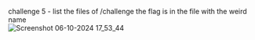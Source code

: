 challenge 5 - list the files of /challenge the flag is in the file with the weird name \
![Screenshot 06-10-2024 17_53_44](https://github.com/user-attachments/assets/4aa0e5b7-6517-461a-b746-59f5a7a9b06a)
